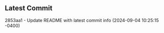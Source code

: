 
## Latest Commit
2853aa1 - Update README with latest commit info (2024-09-04 10:25:15 -0400) <Yunxi-Zhou>
